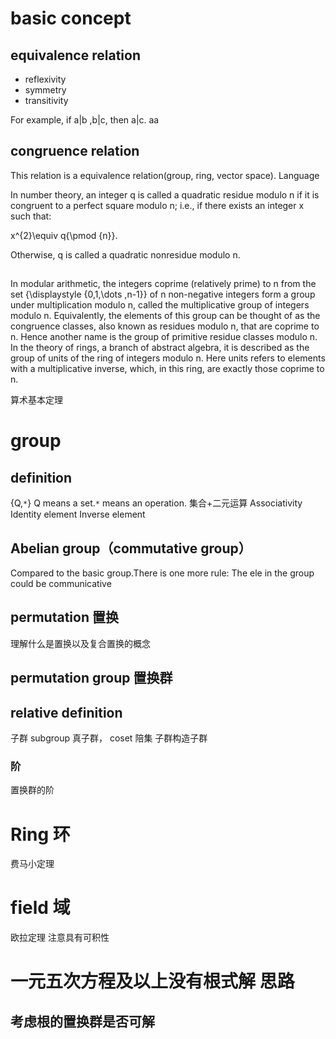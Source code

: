 # basic concept
## equivalence relation
 - reflexivity
 - symmetry
 - transitivity

For example, if a|b ,b|c, then a|c.
aa
## congruence relation
This relation is a equivalence relation(group, ring, vector space).
Language


In number theory, an integer q is called a quadratic residue modulo n if it is congruent to a perfect square modulo n; i.e., if there exists an integer x such that:

x^{2}\equiv q{\pmod  {n}}.

Otherwise, q is called a quadratic nonresidue modulo n.

## 
In modular arithmetic, the integers coprime (relatively prime) to n from the set 
{\displaystyle \{0,1,\dots ,n-1\}} of n non-negative integers form a group under multiplication modulo n, called the multiplicative group of integers modulo n. Equivalently, the elements of this group can be thought of as the congruence classes, also known as residues modulo n, that are coprime to n. Hence another name is the group of primitive residue classes modulo n. In the theory of rings, a branch of abstract algebra, it is described as the group of units of the ring of integers modulo n. Here units refers to elements with a multiplicative inverse, which, in this ring, are exactly those coprime to n.

算术基本定理
# group
## definition
{Q,`*`} Q means a set.`*` means an operation.
集合+二元运算
Associativity
Identity element
Inverse element

## Abelian group（commutative group）
Compared to the basic group.There is one more rule:
The ele in the group could be communicative

## permutation 置换
理解什么是置换以及复合置换的概念

## permutation group  置换群

## relative definition
子群
subgroup
真子群，
coset 陪集
子群构造子群

### 阶
置换群的阶

# Ring 环


费马小定理

# field 域

欧拉定理
注意具有可积性

# 一元五次方程及以上没有根式解 思路
## 考虑根的置换群是否可解




